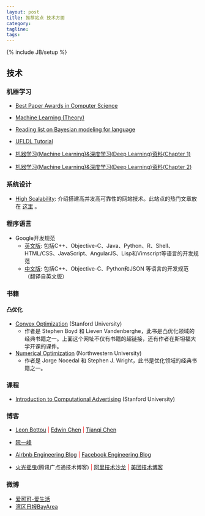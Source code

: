 ```yaml
---
layout: post
title: 推荐站点 技术方面
category:
tagline:
tags:
---
```

{% include JB/setup %}

## 技术

### 机器学习

+ [Best Paper Awards in Computer Science](http://jeffhuang.com/best_paper_awards.html)
+ [Machine Learning (Theory)](http://hunch.net/)
+ [Reading list on Bayesian modeling for language](http://homepages.inf.ed.ac.uk/sgwater/reading_list.html)
+ [UFLDL Tutorial](http://ufldl.stanford.edu/wiki/index.php/UFLDL_Tutorial)

+ [机器学习(Machine Learning)&深度学习(Deep Learning)资料(Chapter 1)](https://github.com/ty4z2008/Qix/blob/master/dl.md)
+ [机器学习(Machine Learning)&深度学习(Deep Learning)资料(Chapter 2)](https://github.com/ty4z2008/Qix/blob/master/dl2.md)

### 系统设计

+ [High Scalability](http://highscalability.com/): 介绍搭建高并发高可靠性的网站技术。此站点的热门文章放在 [这里](http://highscalability.com/all-time-favorites/) 。

### 程序语言

+ Google开发规范
  - [英文版](https://github.com/google/styleguide): 包括C++、Objective-C、Java、Python、R、Shell、HTML/CSS、JavaScript、AngularJS、Lisp和Vimscript等语言的开发规范
  - [中文版](https://github.com/zh-google-styleguide/zh-google-styleguide): 包括C++、Objective-C、Python和JSON 等语言的开发规范（翻译自英文版）

### 书籍

#### 凸优化

+ [Convex Optimization](http://stanford.edu/~boyd/cvxbook/) (Stanford University)
  - 作者是 Stephen Boyd 和 Lieven Vandenberghe，此书是凸优化领域的经典书籍之一。上面这个网址不仅有书籍的超链接，还有作者在斯坦福大学开课的课件。
+ [Numerical Optimization](http://home.agh.edu.pl/~pba/pdfdoc/Numerical_Optimization.pdf) (Northwestern University)
  - 作者是 Jorge Nocedal 和 Stephen J. Wright，此书是优化领域的经典书籍之一。

### 课程

+ [Introduction to Computational Advertising](https://web.stanford.edu/class/msande239/) (Stanford University)

### 博客

+ [Leon Bottou](http://leon.bottou.org/) <font color='red'>|</font> [Edwin Chen](http://blog.echen.me/) <font color='red'>|</font> [Tianqi Chen](http://homes.cs.washington.edu/~tqchen/)
+ [阮一峰](http://www.ruanyifeng.com/blog/)

+ [Airbnb Engineering Blog](http://nerds.airbnb.com/)  <font color='red'>|</font> [Facebook Engineering Blog](https://code.facebook.com/posts/)
+ [火光摇曳](http://www.flickering.cn/)(腾讯广点通技术博客) <font color='red'>|</font> [阿里技术沙龙](http://club.alibabatech.org/index.htm) <font color='red'>|</font> [美团技术博客](http://tech.meituan.com/)

### 微博

+ [爱可可-爱生活](http://weibo.com/fly51fly)
+ [湾区日报BayArea](http://weibo.com/wanquribao)
